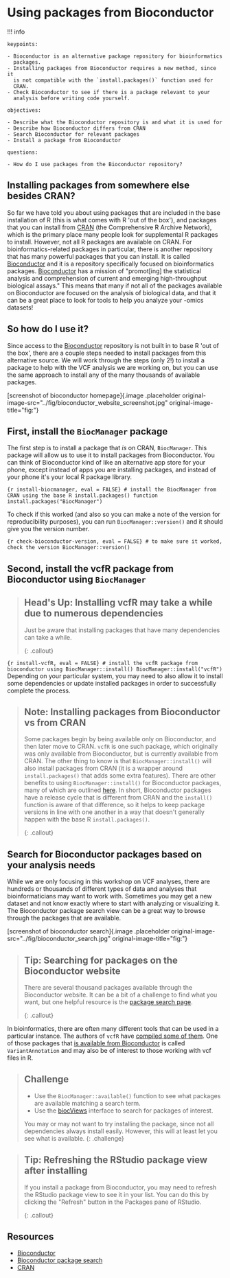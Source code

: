 # Using packages from Bioconductor

!!! info 

    keypoints:

    - Bioconductor is an alternative package repository for bioinformatics
      packages.
    - Installing packages from Bioconductor requires a new method, since it
      is not compatible with the `install.packages()` function used for
      CRAN.
    - Check Bioconductor to see if there is a package relevant to your
      analysis before writing code yourself.

    objectives:

    - Describe what the Bioconductor repository is and what it is used for
    - Describe how Bioconductor differs from CRAN
    - Search Bioconductor for relevant packages
    - Install a package from Bioconductor
    
    questions:
    
    - How do I use packages from the Bioconductor repository?


## Installing packages from somewhere else besides CRAN?

So far we have told you about using packages that are included in the
base installation of R (this is what comes with R 'out of the box'), and
packages that you can install from [CRAN](https://cran.r-project.org/)
(the Comprehensive R Archive Network), which is the primary place many
people look for supplemental R packages to install. However, not all R
packages are available on CRAN. For bioinformatics-related packages in
particular, there is another repository that has many powerful packages
that you can install. It is called
[Bioconductor](https://bioconductor.org/) and it is a repository
specifically focused on bioinformatics packages.
[Bioconductor](https://bioconductor.org/) has a mission of
"promot\[ing\] the statistical analysis and comprehension of current and
emerging high-throughput biological assays." This means that many if not
all of the packages available on Bioconductor are focused on the
analysis of biological data, and that it can be a great place to look
for tools to help you analyze your -omics datasets!

## So how do I use it?

Since access to the [Bioconductor](https://bioconductor.org/) repository
is not built in to base R 'out of the box', there are a couple steps
needed to install packages from this alternative source. We will work
through the steps (only 2!) to install a package to help with the VCF
analysis we are working on, but you can use the same approach to install
any of the many thousands of available packages.

[screenshot of bioconductor homepage]{.image .placeholder
original-image-src="../fig/bioconductor_website_screenshot.jpg"
original-image-title="fig:"}

## First, install the `BiocManager` package

The first step is to install a package that *is* on CRAN, `BiocManager`.
This package will allow us to use it to install packages from
Bioconductor. You can think of Bioconductor kind of like an alternative
app store for your phone, except instead of apps you are installing
packages, and instead of your phone it's your local R package library.

`{r install-biocmanager, eval = FALSE} # install the BiocManager from CRAN using the base R install.packages() function install.packages("BiocManager")`

To check if this worked (and also so you can make a note of the version
for reproducibility purposes), you can run `BiocManager::version()` and
it should give you the version number.

`{r check-bioconductor-version, eval = FALSE} # to make sure it worked, check the version BiocManager::version()`

## Second, install the vcfR package from Bioconductor using `BiocManager`

> ## Head's Up: Installing vcfR may take a while due to numerous dependencies
>
> Just be aware that installing packages that have many dependencies can
> take a while.
>
> {: .callout}

`{r install-vcfR, eval = FALSE} # install the vcfR package from bioconductor using BiocManager::install() BiocManager::install("vcfR")`
Depending on your particular system, you may need to also allow it to
install some dependencies or update installed packages in order to
successfully complete the process.

> ## Note: Installing packages from Bioconductor vs from CRAN
>
> Some packages begin by being available only on Bioconductor, and then
> later move to CRAN. `vcfR` is one such package, which originally was
> only available from Bioconductor, but is currently available from
> CRAN. The other thing to know is that `BiocManager::install()` will
> also install packages from CRAN (it is a wrapper around
> `install.packages()` that adds some extra features). There are other
> benefits to using `BiocManager::install()` for Bioconductor packages,
> many of which are outlined
> [here](https://www.bioconductor.org/install/). In short, Bioconductor
> packages have a release cycle that is different from CRAN and the
> `install()` function is aware of that difference, so it helps to keep
> package versions in line with one another in a way that doesn't
> generally happen with the base R `install.packages()`.
>
> {: .callout}

## Search for Bioconductor packages based on your analysis needs

While we are only focusing in this workshop on VCF analyses, there are
hundreds or thousands of different types of data and analyses that
bioinformaticians may want to work with. Sometimes you may get a new
dataset and not know exactly where to start with analyzing or
visualizing it. The Bioconductor package search view can be a great way
to browse through the packages that are available.

[screenshot of bioconductor search]{.image .placeholder
original-image-src="../fig/bioconductor_search.jpg"
original-image-title="fig:"}

> ## Tip: Searching for packages on the Bioconductor website
>
> There are several thousand packages available through the Bioconductor
> website. It can be a bit of a challenge to find what you want, but one
> helpful resource is the [package search
> page](https://bioconductor.org/packages/release/BiocViews.html#___Software).
>
> {: .callout}

In bioinformatics, there are often many different tools that can be used
in a particular instance. The authors of `vcfR` have [compiled some of
them](https://github.com/knausb/vcfR#software-that-produce-vcf-files).
One of those packages that [is available from
Bioconductor](https://bioconductor.org/packages/release/bioc/html/VariantAnnotation.html)
is called `VariantAnnotation` and may also be of interest to those
working with vcf files in R.

> ## Challenge
>
> -   Use the `BiocManager::available()` function to see what packages
>     are available matching a search term.
> -   Use the
>     [biocViews](https://bioconductor.org/packages/release/BiocViews.html#___Software)
>     interface to search for packages of interest.
>
> You may or may not want to try installing the package, since not all
> dependencies always install easily. However, this will at least let
> you see what is available. {: .challenge}

> ## Tip: Refreshing the RStudio package view after installing
>
> If you install a package from Bioconductor, you may need to refresh
> the RStudio package view to see it in your list. You can do this by
> clicking the "Refresh" button in the Packages pane of RStudio.
>
> {: .callout}

## Resources

-   [Bioconductor](https://bioconductor.org/)
-   [Bioconductor package
    search](https://bioconductor.org/packages/release/BiocViews.html#___Software)
-   [CRAN](https://cran.r-project.org/)
